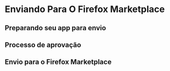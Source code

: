 # Enviando Para O Firefox Marketplace

## Preparando seu app para envio

## Processo de aprovação

## Envio para o Firefox Marketplace